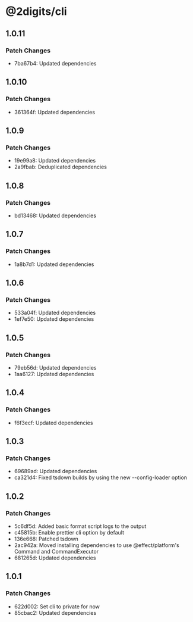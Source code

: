 # @2digits/cli

## 1.0.11

### Patch Changes

- 7ba67b4: Updated dependencies

## 1.0.10

### Patch Changes

- 361364f: Updated dependencies

## 1.0.9

### Patch Changes

- 19e99a8: Updated dependencies
- 2a9fbab: Deduplicated dependencies

## 1.0.8

### Patch Changes

- bd13468: Updated dependencies

## 1.0.7

### Patch Changes

- 1a8b7d1: Updated dependencies

## 1.0.6

### Patch Changes

- 533a04f: Updated dependencies
- 1ef7e50: Updated dependencies

## 1.0.5

### Patch Changes

- 79eb56d: Updated dependencies
- 1aa6127: Updated dependencies

## 1.0.4

### Patch Changes

- f6f3ecf: Updated dependencies

## 1.0.3

### Patch Changes

- 69689ad: Updated dependencies
- ca321d4: Fixed tsdown builds by using the new --config-loader option

## 1.0.2

### Patch Changes

- 5c6df5d: Added basic format script logs to the output
- c45815b: Enable prettier cli option by default
- 136e668: Patched tsdown
- 2ac942a: Moved installing dependencies to use @effect/platform's Command and CommandExecutor
- 681265d: Updated dependencies

## 1.0.1

### Patch Changes

- 622d002: Set cli to private for now
- 85cbac2: Updated dependencies

